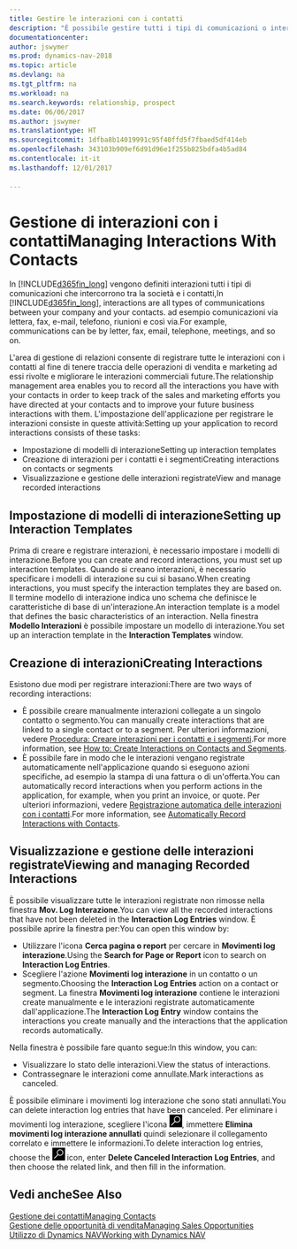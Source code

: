 ```yaml
---
title: Gestire le interazioni con i contatti
description: "È possibile gestire tutti i tipi di comunicazioni o interazioni che intercorrono tra la società e i contatti, ad esempio comunicazioni via lettera, fax, e-mail, telefono, riunioni e così via."
documentationcenter: 
author: jswymer
ms.prod: dynamics-nav-2018
ms.topic: article
ms.devlang: na
ms.tgt_pltfrm: na
ms.workload: na
ms.search.keywords: relationship, prospect
ms.date: 06/06/2017
ms.author: jswymer
ms.translationtype: HT
ms.sourcegitcommit: 1dfba8b14019991c95f40ffd5f7fbaed5df414eb
ms.openlocfilehash: 343103b909ef6d91d96e1f255b825bdfa4b5ad84
ms.contentlocale: it-it
ms.lasthandoff: 12/01/2017

---
```

# <a name="managing-interactions-with-contacts"></a><span data-ttu-id="61c58-103">Gestione di interazioni con i contatti</span><span class="sxs-lookup"><span data-stu-id="61c58-103">Managing Interactions With Contacts</span></span>
<span data-ttu-id="61c58-104">In [!INCLUDE[d365fin_long](includes/d365fin_long_md.md)] vengono definiti interazioni tutti i tipi di comunicazioni che intercorrono tra la società e i contatti,</span><span class="sxs-lookup"><span data-stu-id="61c58-104">In [!INCLUDE[d365fin_long](includes/d365fin_long_md.md)], interactions are all types of communications between your company and your contacts.</span></span> <span data-ttu-id="61c58-105">ad esempio comunicazioni via lettera, fax, e-mail, telefono, riunioni e così via.</span><span class="sxs-lookup"><span data-stu-id="61c58-105">For example, communications can be by letter, fax, email, telephone, meetings, and so on.</span></span>

<span data-ttu-id="61c58-106">L'area di gestione di relazioni consente di registrare tutte le interazioni con i contatti al fine di tenere traccia delle operazioni di vendita e marketing ad essi rivolte e migliorare le interazioni commerciali future.</span><span class="sxs-lookup"><span data-stu-id="61c58-106">The relationship management area enables you to record all the interactions you have with your contacts in order to keep track of the sales and marketing efforts you have directed at your contacts and to improve your future business interactions with them.</span></span> <span data-ttu-id="61c58-107">L'impostazione dell'applicazione per registrare le interazioni consiste in queste attività:</span><span class="sxs-lookup"><span data-stu-id="61c58-107">Setting up your application to record interactions consists of these tasks:</span></span>

* <span data-ttu-id="61c58-108">Impostazione di modelli di interazione</span><span class="sxs-lookup"><span data-stu-id="61c58-108">Setting up interaction templates</span></span>  
* <span data-ttu-id="61c58-109">Creazione di interazioni per i contatti e i segmenti</span><span class="sxs-lookup"><span data-stu-id="61c58-109">Creating interactions on contacts or segments</span></span>  
* <span data-ttu-id="61c58-110">Visualizzazione e gestione delle interazioni registrate</span><span class="sxs-lookup"><span data-stu-id="61c58-110">View and manage recorded interactions</span></span>  

##  <a name="setting-up-interaction-templates"></a><span data-ttu-id="61c58-111">Impostazione di modelli di interazione</span><span class="sxs-lookup"><span data-stu-id="61c58-111">Setting up Interaction Templates</span></span>
<span data-ttu-id="61c58-112">Prima di creare e registrare interazioni, è necessario impostare i modelli di interazione.</span><span class="sxs-lookup"><span data-stu-id="61c58-112">Before you can create and record interactions, you must set up interaction templates.</span></span> <span data-ttu-id="61c58-113">Quando si creano interazioni, è necessario specificare i modelli di interazione su cui si basano.</span><span class="sxs-lookup"><span data-stu-id="61c58-113">When creating interactions, you must specify the interaction templates they are based on.</span></span> <span data-ttu-id="61c58-114">Il termine modello di interazione indica uno schema che definisce le caratteristiche di base di un'interazione.</span><span class="sxs-lookup"><span data-stu-id="61c58-114">An interaction template is a model that defines the basic characteristics of an interaction.</span></span>
<span data-ttu-id="61c58-115">Nella finestra **Modello Interazioni** è possibile impostare un modello di interazione.</span><span class="sxs-lookup"><span data-stu-id="61c58-115">You set up an interaction template in the **Interaction Templates** window.</span></span>  

## <a name="creating-interactions"></a><span data-ttu-id="61c58-116">Creazione di interazioni</span><span class="sxs-lookup"><span data-stu-id="61c58-116">Creating Interactions</span></span>
<span data-ttu-id="61c58-117">Esistono due modi per registrare interazioni:</span><span class="sxs-lookup"><span data-stu-id="61c58-117">There are two ways of recording interactions:</span></span>

* <span data-ttu-id="61c58-118">È possibile creare manualmente interazioni collegate a un singolo contatto o segmento.</span><span class="sxs-lookup"><span data-stu-id="61c58-118">You can manually create interactions that are linked to a single contact or to a segment.</span></span> <span data-ttu-id="61c58-119">Per ulteriori informazioni, vedere [Procedura: Creare interazioni per i contatti e i segmenti](marketing-how-create-interactions.md).</span><span class="sxs-lookup"><span data-stu-id="61c58-119">For more information, see [How to: Create Interactions on Contacts and Segments](marketing-how-create-interactions.md).</span></span>  
* <span data-ttu-id="61c58-120">È possibile fare in modo che le interazioni vengano registrate automaticamente nell'applicazione quando si eseguono azioni specifiche, ad esempio la stampa di una fattura o di un'offerta.</span><span class="sxs-lookup"><span data-stu-id="61c58-120">You can automatically record interactions when you perform actions in the application, for example, when you print an invoice, or quote.</span></span> <span data-ttu-id="61c58-121">Per ulteriori informazioni, vedere [Registrazione automatica delle interazioni con i contatti](marketing-auto-record-interactions.md).</span><span class="sxs-lookup"><span data-stu-id="61c58-121">For more information, see [Automatically Record Interactions with Contacts](marketing-auto-record-interactions.md).</span></span>

## <a name="viewing-and-managing-recorded-interactions"></a><span data-ttu-id="61c58-122">Visualizzazione e gestione delle interazioni registrate</span><span class="sxs-lookup"><span data-stu-id="61c58-122">Viewing and managing Recorded Interactions</span></span>
<span data-ttu-id="61c58-123">È possibile visualizzare tutte le interazioni registrate non rimosse nella finestra **Mov. Log Interazione**.</span><span class="sxs-lookup"><span data-stu-id="61c58-123">You can view all the recorded interactions that have not been deleted in the **Interaction Log Entries** window.</span></span> <span data-ttu-id="61c58-124">È possibile aprire la finestra per:</span><span class="sxs-lookup"><span data-stu-id="61c58-124">You can open this window by:</span></span>

* <span data-ttu-id="61c58-125">Utilizzare l'icona **Cerca pagina o report** per cercare in **Movimenti log interazione**.</span><span class="sxs-lookup"><span data-stu-id="61c58-125">Using the **Search for Page or Report** icon to search on **Interaction Log Entries**.</span></span>
* <span data-ttu-id="61c58-126">Scegliere l'azione **Movimenti log interazione** in un contatto o un segmento.</span><span class="sxs-lookup"><span data-stu-id="61c58-126">Choosing the **Interaction Log Entries** action on a contact or segment.</span></span>
  <span data-ttu-id="61c58-127">La finestra **Movimenti log interazione** contiene le interazioni create manualmente e le interazioni registrate automaticamente dall'applicazione.</span><span class="sxs-lookup"><span data-stu-id="61c58-127">The **Interaction Log Entry** window contains the interactions you create manually and the interactions that the application records automatically.</span></span>

<span data-ttu-id="61c58-128">Nella finestra è possibile fare quanto segue:</span><span class="sxs-lookup"><span data-stu-id="61c58-128">In this window, you can:</span></span>

* <span data-ttu-id="61c58-129">Visualizzare lo stato delle interazioni.</span><span class="sxs-lookup"><span data-stu-id="61c58-129">View the status of interactions.</span></span>
* <span data-ttu-id="61c58-130">Contrassegnare le interazioni come annullate.</span><span class="sxs-lookup"><span data-stu-id="61c58-130">Mark interactions as canceled.</span></span>

<span data-ttu-id="61c58-131">È possibile eliminare i movimenti log interazione che sono stati annullati.</span><span class="sxs-lookup"><span data-stu-id="61c58-131">You can delete interaction log entries that have been canceled.</span></span> <span data-ttu-id="61c58-132">Per eliminare i movimenti log interazione, scegliere l'icona ![Cerca pagina o report](media/ui-search/search_small.png "icona Cerca pagina o report"), immettere **Elimina movimenti log interazione annullati** quindi selezionare il collegamento correlato e immettere le informazioni.</span><span class="sxs-lookup"><span data-stu-id="61c58-132">To delete interaction log entries, choose the ![Search for Page or Report](media/ui-search/search_small.png "Search for Page or Report icon") icon, enter **Delete Canceled Interaction Log Entries**, and then choose the related link, and then fill in the information.</span></span>

## <a name="see-also"></a><span data-ttu-id="61c58-133">Vedi anche</span><span class="sxs-lookup"><span data-stu-id="61c58-133">See Also</span></span>
[<span data-ttu-id="61c58-134">Gestione dei contatti</span><span class="sxs-lookup"><span data-stu-id="61c58-134">Managing Contacts</span></span>](marketing-contacts.md)  
[<span data-ttu-id="61c58-135">Gestione delle opportunità di vendita</span><span class="sxs-lookup"><span data-stu-id="61c58-135">Managing Sales Opportunities</span></span>](marketing-manage-sales-opportunities.md)  
[<span data-ttu-id="61c58-136">Utilizzo di Dynamics NAV</span><span class="sxs-lookup"><span data-stu-id="61c58-136">Working with Dynamics NAV</span></span>](ui-work-product.md)  

